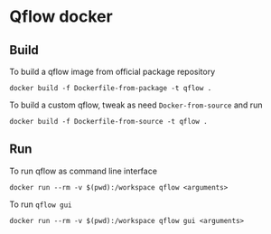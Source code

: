 # Qflow docker

## Build
To build a qflow image from official package repository
```
docker build -f Dockerfile-from-package -t qflow .
```

To build a custom qflow, tweak as need `Docker-from-source` and run
```
docker build -f Dockerfile-from-source -t qflow .
```

## Run
To run qflow as command line interface
```
docker run --rm -v $(pwd):/workspace qflow <arguments>
```

To run `qflow gui`
```
docker run --rm -v $(pwd):/workspace qflow gui <arguments>
```